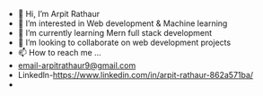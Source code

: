 - 👋 Hi, I’m Arpit Rathaur
- 👀 I’m interested in Web development & Machine learning
- 🌱 I’m currently learning Mern full stack development
- 💞️ I’m looking to collaborate on web development projects
- 📫 How to reach me ...
- email-arpitrathaur9@gmail.com
- Linkedln-https://www.linkedin.com/in/arpit-rathaur-862a571ba/
- 

<!---
rathaur534/rathaur534 is a ✨ special ✨ repository because its `README.md` (this file) appears on your GitHub profile.
You can click the Preview link to take a look at your changes.
--->
